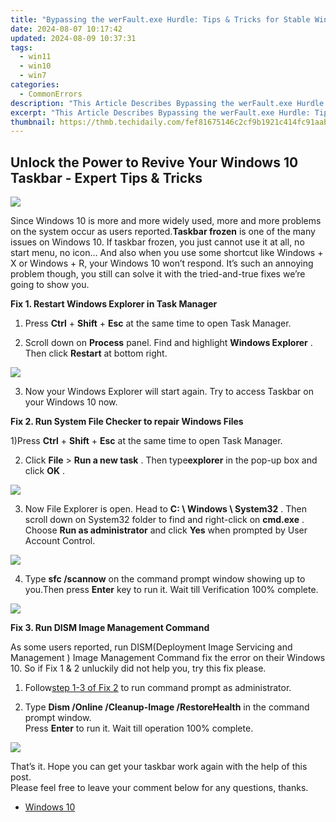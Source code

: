 ```yaml
---
title: "Bypassing the werFault.exe Hurdle: Tips & Tricks for Stable Windows"
date: 2024-08-07 10:17:42
updated: 2024-08-09 10:37:31
tags:
  - win11
  - win10
  - win7
categories:
  - CommonErrors
description: "This Article Describes Bypassing the werFault.exe Hurdle: Tips & Tricks for Stable Windows"
excerpt: "This Article Describes Bypassing the werFault.exe Hurdle: Tips & Tricks for Stable Windows"
thumbnail: https://thmb.techidaily.com/fef81675146c2cf9b1921c414fc91aab36a574a8ba9bd42eb42d2b4118536e73.jpg
---
```


## Unlock the Power to Revive Your Windows 10 Taskbar - Expert Tips & Tricks

![](https://images.drivereasy.com/wp-content/uploads/2017/05/1-10.jpg)

 Since Windows 10 is more and more widely used, more and more problems on the system occur as users reported.**Taskbar frozen** is one of the many issues on Windows 10\. If taskbar frozen, you just cannot use it at all, no start menu, no icon… And also when you use some shortcut like Windows + X or Windows + R, your Windows 10 won’t respond. It’s such an annoying problem though, you still can solve it with the tried-and-true fixes we’re going to show you.

**Fix 1\. Restart Windows Explorer in Task Manager**

 1) Press **Ctrl**  \+ **Shift**  \+ **Esc**  at the same time to open Task Manager.

 2) Scroll down on **Process**  panel. Find and highlight **Windows Explorer** . Then click **Restart**  at bottom right.

![](https://images.drivereasy.com/wp-content/uploads/2017/05/2-10.jpg)

 3) Now your Windows Explorer will start again. Try to access Taskbar on your Windows 10 now.

**Fix 2\. Run System File Checker to repair Windows Files**

 1)Press **Ctrl** \+ **Shift** \+ **Esc** at the same time to open Task Manager.

 2) Click **File**  \> **Run a new task** . Then type**explorer**  in the pop-up box and click **OK** .

![](https://images.drivereasy.com/wp-content/uploads/2017/05/3-1.png)

 3) Now File Explorer is open. Head to **C: \\ Windows \\ System32** . Then scroll down on System32 folder to find and right-click on **cmd.exe** . Choose **Run as administrator**  and click **Yes**  when prompted by User Account Control.

![](https://images.drivereasy.com/wp-content/uploads/2017/05/4-12.jpg)

 4) Type **sfc /scannow**  on the command prompt window showing up to you.Then press **Enter** key to run it. Wait till Verification 100% complete.

![](https://images.drivereasy.com/wp-content/uploads/2017/05/11-3.jpg)

 **Fix 3\. Run DISM Image Management Command**

 As some users reported, run DISM(Deployment Image Servicing and Management ) Image Management Command fix the error on their Windows 10\. So if Fix 1 & 2 unluckily did not help you, try this fix please.

 1) Follow[step 1-3 of Fix 2](#opencmd) to run command prompt as administrator.

 2) Type **Dism /Online /Cleanup-Image /RestoreHealth**  in the command prompt window.  
 Press **Enter**  to run it. Wait till operation 100% complete.

![](https://images.drivereasy.com/wp-content/uploads/2017/05/5-8.jpg)

 That’s it. Hope you can get your taskbar work again with the help of this post.  
 Please feel free to leave your comment below for any questions, thanks.

* [Windows 10](https://tools.techidaily.com/drivereasy/download/)

<ins class="adsbygoogle"
     style="display:block"
     data-ad-format="autorelaxed"
     data-ad-client="ca-pub-7571918770474297"
     data-ad-slot="1223367746"></ins>



<ins class="adsbygoogle"
     style="display:block"
     data-ad-client="ca-pub-7571918770474297"
     data-ad-slot="8358498916"
     data-ad-format="auto"
     data-full-width-responsive="true"></ins>
